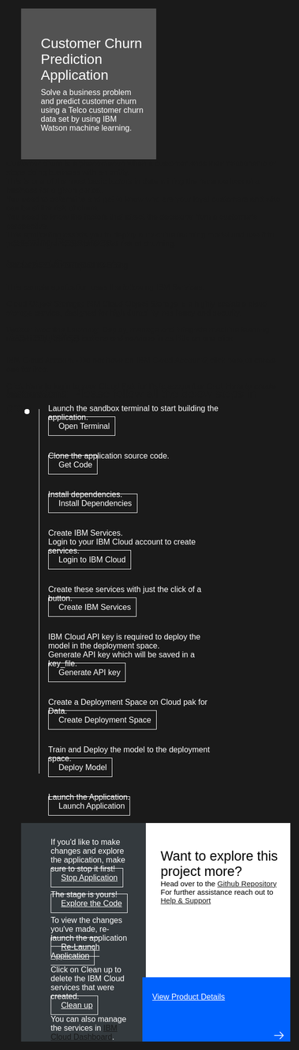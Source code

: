 <html>
<head>
<meta name="viewport" content="width=device-width, initial-scale=1">
<style>
  html,
  div,
  body {
    background-color: #1a1a1a;
    font-family: 'IBM Plex Sans', sans-serif;
    font-size: 16px;
    outline: none;
  }
  body {
    font-family: Helvetica, sans-serif;
  }
  /* The actual timeline (the vertical ruler) */
  .timeline {
    position: relative;
    max-width: 1200px;
    margin: 0 auto;
    margin-left: 50px;
  }
  .content p {
    margin: 0px;
  }
  .content .afterbutton
  {
    padding-top: 16px;
  }
  /* The actual timeline (the vertical ruler) */
  .timeline::after {
    content: '';
    position: absolute;
    width: 1px;
    background-color: white;
    top: 15px;
    bottom: 80px;
    left: 18px;
    margin-left: -2px;
  }
  /* Container around content */
  .container {
    padding: 0px 0px;
    width: 70%;
    align-content: left;
    margin: 0px 0px 0px 0px;
    margin-left: 25px;
    margin-top: 32px;
  }
  /* The circles on the timeline */
  .container::after {
    content: '';
    position: absolute;
    width: 10px;
    height: 10px;
    right: -6px;
    background-color: white;
    border: 0px solid #FF9F55;
    top: 15px;
    border-radius: 50%;
    z-index: 1;
    margin: 0px 0px 0px 0px;
  }
  /* Place the container to the left */
  .left {
    left: 0px;
  }
  /* Place the container to the right */
  .right {
    left: 0px;
  }
  /* Add arrows to the left container (pointing right) */
  .left::before {
    content: " ";
    height: 0;
    top: 22px;
    width: 0;
    z-index: 1;
    right: 30px;
    border: medium solid white;
    border-width: 10px 0 10px 10px;
    border-color: transparent transparent transparent white;
  }
  /* Fix the circle for containers on the right side */
  .right::after {
    left: -13px;
  }
  /* The actual content */
  .content {
    padding: 5px 10px;
    color: white;
    background: transparent;
  }
  .button.is-dark.is-medium {
    font-family: 'IBM Plex Sans', sans-serif;
    background: transparent;
    border-color: white;
    color: #fff;
    border: 1px solid white;
    padding: 10px;
    padding-left: 20px;
    margin-bottom: 13px;
    border-radius: 0px;
    min-width: 180px;
    font-size: 16px;
    text-align: left;
    min-height: 48px;
    margin: 0px;
    justify-content:left;
  }
  .button.is-dark.is-medium:hover {
    font-family: 'IBM Plex Sans', sans-serif;
    background-color: #2a67f5;
    border-color: white;
    color: #fff;
    text-decoration: none;
  }
  .footer {
    display: flex;
    background-color: #343A3E;
    margin-top: 20px;
    padding: 0px;
    max-width: 1200px;
  }
  .github-icon {
    min-height: 100%;
    min-width: 100%;
    object-fit: cover;
    object-position: 250% 100px;
    opacity: 15%;
    bottom: 15px;
  }
  .image-content {
    padding: 5px 10px;
    background: transparent;
    color: black;
    position: absolute;
    font-size: 27px;
  }
  .image-div {
    position: relative;
    background-color: white;
    min-width: 50%;
    background-image: linear-gradient(rgba(255,255,255,0.9), rgba(255,255,255,0.9)), url("https://raw.githubusercontent.com/IBM/Developer-Playground/master/didact/images/github.svg");
    background-position: -50% 60px;
    background-repeat: no-repeat;
    padding-top: 20px;
    padding-left: 20px;
  }
  .image-btn {
    position: absolute;
    right: 0;
    bottom: 0%;
    background-color: #0062FF;
    width: 300px;
    padding: 0px;
    padding-bottom: 20px;
  }
  .image-link span 
  {
    float: right;
    font-size: 32px;
    padding-right: 20px;
  }
  .image-btn .image-link:hover
  {   
    text-decoration: none;
    color: white;
    background-color: #0353E9;
  }
  .image-btn  a:hover
  {
    text-decoration: none;
    color: white;
  }
  .image-link {
    color: white;
    display: block;
    padding: 5px 10px 5px 10px;
    line-height: 28px;
    font-size: 16px;
  }
  .header
  {
    background-image: url('https://raw.githubusercontent.com/IBM/Developer-Playground/development/didact/images/churnHeader.jpeg');
    background-position: right;
    width: 95%;
    min-height: 70px;
    display: inline-block;
    margin-top: 20px;
    margin-bottom: 20px;
    margin-left: 30px;
    margin-right: 30px;
    max-width: 1200px;
    background-repeat: no-repeat;
    background-size: 700px 500px;
  }
  .header .right-content
  {
    float: left;
    width: 50%;
    background-color: #525252;
    min-height: 270px;
    font-size: 16px;
  }
  .header .right-content h4
  {
    background: none;
    color: white;
    padding-left: 25px;
    padding-right: 25px;
  }
  .header .right-content div
  {
    background: none;
    color: white;
    padding-left: 15px;
    padding-right: 25px;
    font-size: 16px;
    margin-bottom: 10px;
  }
  .header .right-content ul
  {
    margin: 0px;
    margin-left: 25px;
    margin-bottom: 10px;
    line-height: 16px;
  }
  .container a
  {
    color: #78A9FF;
    background-color: transparent;
    text-decoration: none;
  }
  .container a:visited
  {
    color: #8C43FC;
    background-color: transparent;
    text-decoration: none;
  }
  .apptitle
  {
    margin-left: 25px;
    margin-top: 20px;
    margin-bottom: 0px;
    font-size: 28px;
    color: white;
  }
  .subheading
  {
    margin-left: 25px;
    margin-top: 0px;
    margin-bottom: 0px;
    font-size: 16px;
    color: #c1c7cd;
  }
  .no-hover:hover
  {
    color: #A6C8FF;
  }
  .section{
    margin-top: 5px;
    margin-bottom:-50px;
  }
  a:hover{
      color: #A6C8FF;
      text-decoration: underline;
  }
  a:visited{
      color: #BE95FF;
  }
</style>
</head>
<body>
<div class="header">
     <div class="right-content" style="padding-top:35px;">
        <div class="apptitle" style="font-size: 28px; color: white;">
          Customer Churn Prediction Application
        </div>
        <div class="subheading">
        Solve a business problem and predict customer churn using a Telco customer churn data set by using IBM Watson machine learning.        
       </div>
     </div>
 </div>
  <div class="section" style="font-size: 16px; margin-top: -20px">
Customer churn is a phenomenon when a customer ends their relationship or stops doing business with an entity,<br>This is one of the most basic factors in determining the revenue loss of a business for a given period.<br>You need to determine and get to know who are your loyal customers and who can be at the risk of churn.<br>You need to know the factors that affect the decisions from a customer's perspective.<br>This application assists you to deploy a machine learning model and use it to predict whether a customer is at risk of churning.
  </div>
   <div class="section">
    <p style="font-size:24px">Learning Resources</p>
    <div class="right-content">
      <a href="https://developer.ibm.com/learningpaths/learning-path-machine-learning-for-developers/">Get Started with Machine Learning</a></br>
    </div>
   </div>
   <div class="section">
      <p style="font-size:24px">Included Components</p>
        <div class="right-content">
          <p>This sample application uses the following IBM Services:</p>
          <p><a href="https://cloud.ibm.com/objectstorage">Cloud Object Storage</a>: IBM Cloud Object Storage is a highly scalable cloud storage service, designed for high durability, resiliency and security.</p>
          <p><a href="https://cloud.ibm.com/catalog/services/machine-learning">Watson Machine Learning</a>: Deploy, manage and integrate machine learning models into your applications and services in as little as one click.</p>
        </div>
   </div>
   <div class="section">
   <p style="font-size:24px">Pre-requisites</p>
    <div class="right-content">
    <p>IBM Cloud Account -  Do not have an IBM Cloud Account?<a href="https://cloud.ibm.com/registration/trial"> click here</a> to create one for free.</p>
    <p><a href="https://dataplatform.cloud.ibm.com/home2?context=cpdaas">Click Here</a> to login to your Cloud Pak for Data account or <a href="https://dataplatform.cloud.ibm.com/registration/stepone?context=cpdaas&apps=all">Click Here</a> to create one for free.</p>   
    </div>
   </div>
    <div class="section">
   <p style="font-size:24px">Instructions: Please follow all the below steps in proper sequence.</p>
   </div>
    <div class="timeline">
        <div style="margin-top:0px;padding-top:0px;"class="container right">
            <div class="content">
                <p>Launch the sandbox terminal to start building the application.</p>
                <a class="button is-dark is-medium" title="Open Terminal" href="didact://?commandId=terminal-for-sandbox-container:new">Open Terminal</a><br>
            </div>
        </div>
      <div class="container right">
        <div class="content">
          <p>Clone the application source code.</p>
          <a class="button is-dark is-medium" title="Clone the Repo" href="didact://?commandId=extension.sendToTerminal&text=ChurnPrediction%7Cget-code%7Csandbox%20terminal|git%20clone%20-b%20churn-prediction%20https://github.com/IBM/Developer-Playground.git%20${CHE_PROJECTS_ROOT}/churn-prediction/%20%26%26%20cd%20${CHE_PROJECTS_ROOT}/churn-prediction/">Get Code</a>
        </div>
      </div>
     <div class="container right">
        <div class="content">
          <p>Install dependencies.</p>
          <a class="button is-dark is-medium" title="Install requirements" href="didact://?commandId=extension.sendToTerminal&text=ChurnPrediction%7Cinstall-requirements%7Csandbox%20terminal|cd%20churn-prediction;pip3.8%20install%20-r%20requirements.txt">Install Dependencies</a>
        </div>
      </div>
      <div class="container right">
        <div class="content">
          <p>Create IBM Services.</p>
          <p>Login to your IBM Cloud account to create services.</p>
          <a class="button is-dark is-medium" title="Login to IBM Cloud" href="didact://?commandId=extension.sendToTerminal&text=ChurnPrediction%7Cibm-login%7Csandbox%20terminal|cd%20${CHE_PROJECTS_ROOT}/churn-prediction%20%26%26%20chmod%20%2Bx%20.%2Flogin.sh%20%26%26%20.%2Flogin.sh">Login to IBM Cloud</a>  
        </div>
      </div>
      <div class="container right">
        <div class="content">
          <p>Create these services with just the click of a button.</p>
          <a class="button is-dark is-medium" title="Create IBM Services" href="didact://?commandId=extension.sendToTerminal&text=ChurnPrediction%7Ccreate-ibm-services%7Csandbox%20terminal|chmod%20%2Bx%20.%2Fcreate-ibm-cloud-services.sh%20%26%26%20.%2Fcreate-ibm-cloud-services.sh">Create IBM Services</a>
        </div>
      </div>
      <div class="container right">
        <div class="content">
            <p>IBM Cloud API key is required to deploy the model in the deployment space.</p>
            <p>Generate API key which will be saved in a key_file.</p>
            <a class="button is-dark is-medium" title="Generate API key" href="didact://?commandId=extension.sendToTerminal&text=ChurnPrediction%7Cgenerate-api-token%7Csandbox%20terminal|cd%20${CHE_PROJECTS_ROOT}/churn-prediction;ibmcloud%20iam%20api-key-create%20ApiKey-churnPred%20-d%20'this is API key for churnPred'%20--file%20${CHE_PROJECTS_ROOT}/churn-prediction/key_file">Generate API key</a>
        </div>
      </div>
      <div class="container right">
        <div class="content">
          <p>Create a Deployment Space on Cloud pak for Data.</p>
          <a class="button is-dark is-medium" title="Create Deployment Space" href="didact://?commandId=extension.sendToTerminal&text=ChurnPrediction%7Ccreate-deployment-space%7Csandbox%20terminal|cd%20churn-prediction;python3.8%20create_space.py">Create Deployment Space</a>
        </div>
      </div>
      <div class="container right">
        <div class="content">
          <p>Train and Deploy the model to the deployment space.</p>
           <a class="button is-dark is-medium" title="Deploy Model" href="didact://?commandId=extension.sendToTerminal&text=ChurnPrediction%7Cdeploy-model%7Csandbox%20terminal|python3.8%20DeployModel/DeployMLModel.py">Deploy Model</a>
        </div>
      </div>
        <div class="container right">
            <div class="content">
                <p>Launch the Application.</p>
                <a class="button is-dark is-medium" title="Launch Application" href="didact://?commandId=extension.sendToTerminal&text=ChurnPrediction%7Cstart-app%7Csandbox%20terminal|cd%20${CHE_PROJECTS_ROOT}/churn-prediction;npm%20install;npm%20start">Launch Application</a><br>
            </div>
        </div>
    </div>
    <div class="footer" style="margin-left:30px;">      
        <div class="content" style="padding:30px;padding-left:60px;padding-bottom: 0px;">
        <p>If you'd like to make changes and explore the application, make sure to stop it first!</p>
        <a class="button is-dark is-medium" title="Stop Application" href="didact://?commandId=vscode.didact.sendNamedTerminalCtrlC&text=sandbox%20terminal">Stop Application</a>
        <p class="afterbutton">The stage is yours!</p>
        <a class="button is-dark is-medium" title="Explore the Code" href="didact://?commandId=extension.openFile&text=ChurnPrediction%7Copen-file%7C${CHE_PROJECTS_ROOT}/churn-prediction/client/src/App.js">Explore the Code</a>
        <p class="afterbutton ">To view the changes you've made, re-launch the application</p>
        <a class="button is-dark is-medium" title="Re-Launch Application" href="didact://?commandId=extension.sendToTerminal&text=ChurnPrediction%7Crestart-app%7Csandbox%20terminal|cd%20${CHE_PROJECTS_ROOT}/churn-prediction;npm%20start">Re-Launch Application</a>
        <p style="margin-top:10px;"> Click on
          <bold>Clean up</bold> to delete the IBM Cloud services that were created.
        </p>
        <a class="button is-dark is-medium" title="Delete services from IBM Cloud" href="didact://?commandId=extension.sendToTerminal&text=ChurnPrediction%7Cget-code%7Csandbox%20terminal|chmod%20%2Bx%20.%2Fdeleteservice.sh%20%26%26%20.%2Fdeleteservice.sh">Clean up</a>
        <p style="margin-top:10px;">You can also manage the services in
          <a href="https://cloud.ibm.com/resources">IBM Cloud Dashboard</a>.
        </p>
      </div>
      <div class="image-div">
        <p class="image-content">Want to explore this project more?
          <span style="font-size:15px;margin-top:0px;display:block;">Head over to the
            <a href="https://github.com/IBM/Developer-Playground/tree/churn-prediction">Github Repository</a>
          </span>
          <span style="font-size:15px;margin-top:0px;display:block;">For further assistance reach out to <a href="https://github.com/IBM/Technology-Sandbox-Support/issues/new/choose" target="_blank"> Help & Support</a></span>
        </p>
        <a class="image-link" href="https://developer.ibm.com/patterns/predict-customer-churn-using-watson-studio-and-jupyter-notebooks/?mhsrc=ibmsearch_a&mhq=%20churn%20prediction" target="_blank">
          <div class="image-btn">
            <p class="image-link">View Product Details
            <p style="padding-top: 14px"></p>
               <span>
                  <svg style="position: absolute; right: 10px;" fill="#ffffff" focusable="false" preserveAspectRatio="xMidYMid meet" xmlns="http://www.w3.org/2000/  svg" width="25" height="25" viewBox="0 0 32 32" aria-hidden="true">
                     <path d="M18 6L16.6 7.4 24.1 15 3 15 3 17 24.1 17 16.6 24.6 18 26 28 16z"></path>
                     <title>Arrow right</title>
                  </svg>
               </span>
            </a>
         </div>
      </div>
   </div>
   <br>
   <br> 
</body>
</html>
